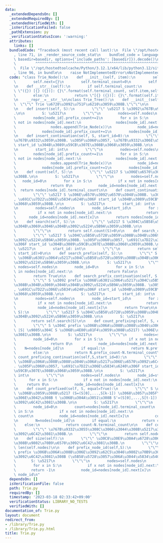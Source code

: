 ```yaml
---
data:
  _extendedDependsOn: []
  _extendedRequiredBy: []
  _extendedVerifiedWith: []
  _isVerificationFailed: false
  _pathExtension: py
  _verificationStatusIcon: ':warning:'
  attributes:
    links: []
  bundledCode: "Traceback (most recent call last):\n  File \"/opt/hostedtoolcache/Python/3.12.1/x64/lib/python3.12/site-packages/onlinejudge_verify/documentation/build.py\"\
    , line 71, in _render_source_code_stat\n    bundled_code = language.bundle(stat.path,\
    \ basedir=basedir, options={'include_paths': [basedir]}).decode()\n          \
    \         ^^^^^^^^^^^^^^^^^^^^^^^^^^^^^^^^^^^^^^^^^^^^^^^^^^^^^^^^^^^^^^^^^^^^^^^^^^^^^^^^^\n\
    \  File \"/opt/hostedtoolcache/Python/3.12.1/x64/lib/python3.12/site-packages/onlinejudge_verify/languages/python.py\"\
    , line 96, in bundle\n    raise NotImplementedError\nNotImplementedError\n"
  code: "class Trie_Node():\n    def __init__(self, item):\n        self.item=item\n\
    \        self.next={}\n        self.terminal_count=0\n        self.prefix_count=0\n\
    \n    def __str__(self):\n        if self.terminal_count:\n            return\
    \ \"({}) [{} ({})]: {}\".format(self.terminal_count, self.item,self.prefix_count,self.next)\n\
    \        else:\n            return \"[{} ({})]: {}\".format(self.item,self.prefix_count,self.next)\n\
    \n    __repr__=__str__\n\nclass Trie_Tree():\n    def __init__(self):\n      \
    \  \"\"\" Trie \u6728\u3092\u751F\u6210\u3059\u308B.\"\"\"\n\n        self.nodes=[Trie_Node(None)]\n\
    \n    def insert(self, S):\n        \"\"\" \u5217 S \u3092\u767B\u9332\u3059\u308B\
    .\n\n        S: \u5217\n        \"\"\"\n        nodes=self.nodes\n        node_id=0\n\
    \        nodes[node_id].prefix_count+=1\n        for x in S:\n            if x\
    \ not in nodes[node_id].next:\n                nodes[node_id].next[x]=len(nodes)\n\
    \                nodes.append(Trie_Node(x))\n            node_id=nodes[node_id].next[x]\n\
    \            nodes[node_id].prefix_count+=1\n        nodes[node_id].terminal_count+=1\n\
    \n    def insert_continuation(self, S, start_id=0):\n        \"\"\" \u5217 S \u3092\
    \u767B\u9332\u3059\u308B. \u305F\u3060\u3057, \u767B\u9332\u306E\u5834\u6240\u306F\
    \ start_id \u304B\u3089\u59CB\u307E\u308B\u3068\u3059\u308B.\n\n        S: \u5217\
    \n        start_id: int\n        \"\"\"\n        nodes=self.nodes\n        node_id=start_id\n\
    \        nodes[node_id].prefix_count+=1\n        for x in S:\n            if x\
    \ not in nodes[node_id].next:\n                nodes[node_id].next[x]=len(nodes)\n\
    \                nodes.append(Trie_Node(x))\n            node_id=nodes[node_id].next[x]\n\
    \            nodes[node_id].prefix_count+=1\n        nodes[node_id].terminal_count+=1\n\
    \n    def count(self, S):\n        \"\"\" \u5217 S \u306E\u6570\u3092\u6C42\u3081\
    \u308B.\n\n        S: \u5217\n        \"\"\"\n        nodes=self.nodes\n     \
    \   node_id=0\n        for x in S:\n            if x not in nodes[node_id].next:\n\
    \                return 0\n            node_id=nodes[node_id].next[x]\n      \
    \  return nodes[node_id].terminal_count\n\n    def count_continuation(self,S,start_id=0):\n\
    \        \"\"\" \u5217 S \u306E\u6570\u3092\u6570\u3048\u308B. \u305F\u3060\u3057\
    , \u691C\u7D22\u306E\u5834\u6240\u306F start_id \u304B\u3089\u59CB\u307E\u308B\
    \u3068\u3059\u308B.\n\n        S: \u5217\n        start_id: int\n        \"\"\"\
    \n        nodes=self.nodes\n        node_id=start_id\n        for x in S:\n  \
    \          if x not in nodes[node_id].next:\n                return 0\n      \
    \      node_id=nodes[node_id].next[x]\n        return nodes[node_id].terminal_count\n\
    \n    def search(self, S):\n        \"\"\" \u5217 S \u304C\u5B58\u5728\u3059\u308B\
    \u304B\u3069\u3046\u304B\u3092\u5224\u5B9A\u3059\u308B.\n\n        S: \u5217\n\
    \        \"\"\"\n        return self.count(S)>0\n\n    def search_continuation(self,S,start_id=0):\n\
    \        \"\"\" \u5217 S \u304C\u5B58\u5728\u3059\u308B\u304B\u3069\u3046\u304B\
    \u3092\u5224\u5B9A\u3059\u308B. \u305F\u3060\u3057, \u691C\u7D22\u306E\u5834\u6240\
    \u306F start_id \u304B\u3089\u59CB\u307E\u308B\u3068\u3059\u308B.\n\n        S:\
    \ \u5217\n        start_id: int\n        \"\"\"\n        return self.count_continuation(S,\
    \ start_id)>0\n\n    def search_prefix(self, S):\n        \"\"\" S \u3092 prefix\
    \ \u306B\u6301\u3064\u5217\u304C\u5B58\u5728\u3059\u308B\u304B\u3069\u3046\u304B\
    \u3092\u5224\u5B9A\u3059\u308B.\n\n        S: \u5217\n        \"\"\"\n       \
    \ nodes=self.nodes\n        node_id=0\n        for x in S:\n            if x not\
    \ in nodes[node_id].next:\n                return False\n            node_id=nodes[node_id].next[x]\n\
    \        return True\n\n    def search_prefix_continuation(self, S, start_id=0):\n\
    \        \"\"\" S \u3092 prefix \u306B\u6301\u3064\u5217\u304C\u5B58\u5728\u3059\
    \u308B\u304B\u3069\u3046\u304B\u3092\u5224\u5B9A\u3059\u308B. \u305F\u3060\u3057\
    , \u691C\u7D22\u306E\u5834\u6240\u306F start_id \u304B\u3089\u59CB\u307E\u308B\
    \u3068\u3059\u308B.\n\n        S: \u5217\n        start_id: int\n        \"\"\"\
    \n        nodes=self.nodes\n        node_id=start_id\n        for x in S:\n  \
    \          if x not in nodes[node_id].next:\n                return False\n  \
    \          node_id=nodes[node_id].next[x]\n        return True\n\n    def __contains__(self,\
    \ S):\n        \"\"\" \u5217 S \u304C\u5B58\u5728\u3059\u308B\u304B\u3069\u3046\
    \u304B\u3092\u5224\u5B9A\u3059\u308B.\n\n        S: \u5217\n        \"\"\"\n \
    \       return self.search(S)\n\n    def count_prefixing(self, S, equal=True):\n\
    \        \"\"\" S \u304C prefix \u306B\u306A\u308B\u3088\u3046\u306A\u5217 (\u524D\
    \ |S| \u9805\u304C S \u306B\u4E00\u81F4\u3059\u308B\u5217) \u306E\u6570\u3092\u6C42\
    \u3081\u308B.\n\n        S: \u5217\n        \"\"\"\n        nodes=self.nodes\n\
    \        node_id=0\n        for x in S:\n            if x not in nodes[node_id].next:\n\
    \                return 0\n            node_id=nodes[node_id].next[x]\n\n    \
    \    N=nodes[node_id]\n        if equal:\n            return N.prefix_count\n\
    \        else:\n            return N.prefix_count-N.terminal_count\n\n    def\
    \ count_prefixing_continuation(self,S,start_id=0):\n        \"\"\" S \u304C prefix\
    \ \u306B\u306A\u308B\u3088\u3046\u306A\u5217\u306E\u6570\u3092\u6C42\u3081\u308B\
    . \u305F\u3060\u3057, \u691C\u7D22\u306E\u5834\u6240\u306F start_id \u304B\u3089\
    \u59CB\u307E\u308B\u3068\u3059\u308B.\n\n        S: \u5217\n        start_id:\
    \ int\n        \"\"\"\n        nodes=self.nodes\n        node_id=start_id\n  \
    \      for x in S:\n            if x not in nodes[node_id].next:\n           \
    \     return 0\n            node_id=nodes[node_id].next[x]\n        return nodes[node_id].prefix_count\n\
    \n    def count_prefixed(self, S, equal=True):\n        \"\"\" S \u3092 prefix\
    \ \u306B\u3059\u308B\u5217 (S=(S[0],...,S[k-1]) \u3068\u3057\u305F\u3068\u304D\
    \u306E\u3042\u308B t \u306B\u304A\u3051\u308B S'=(S[0],...,S[t-1]) ) \u306E\u6570\
    \u3092\u6C42\u3081\u308B.\n\n        S: \u5217\n        \"\"\"\n        nodes=self.nodes\n\
    \        node_id=0\n        count=nodes[node_id].terminal_count\n        for x\
    \ in S:\n            if x not in nodes[node_id].next:\n                return\
    \ count\n            node_id=nodes[node_id].next[x]\n            count+=nodes[node_id].terminal_count\n\
    \n        N=nodes[node_id]\n        if equal:\n            return count\n    \
    \    else:\n            return count-N.terminal_count\n\n    def count_all(self):\n\
    \        \"\"\" \u767B\u9332\u3055\u308C\u3066\u3044\u308B\u5217\u306E\u500B\u6570\
    \u3092\u6C42\u3081\u308B.\n        \"\"\"\n        return self.nodes[0].prefix_count\n\
    \n    def size(self):\n        \"\"\" \u30C8\u30E9\u30A4\u6728\u306B\u304A\u3051\
    \u308B\u9802\u70B9\u6570\u3092\u6C42\u3081\u308B.\n        \"\"\"\n        return\
    \ len(self.nodes)\n\n    def prefix_node_id(self,S):\n        \"\"\" S \u304C\
    \ prefix \u306B\u306A\u308B\u306E\u3092\u62C5\u3046\u9802\u70B9\u306E\u756A\u53F7\
    \u3092\u6C42\u3081\u308B (\u5B58\u5728\u3057\u306A\u3044\u5834\u5408 -1)\n\n \
    \       S: \u5217\n        \"\"\"\n        nodes=self.nodes\n        node_id=0\n\
    \        for x in S:\n            if x not in nodes[node_id].next:\n         \
    \       return -1\n            node_id=nodes[node_id].next[x]\n        return\
    \ node_id\n"
  dependsOn: []
  isVerificationFile: false
  path: Trie.py
  requiredBy: []
  timestamp: '2023-03-18 02:33:42+09:00'
  verificationStatus: LIBRARY_NO_TESTS
  verifiedWith: []
documentation_of: Trie.py
layout: document
redirect_from:
- /library/Trie.py
- /library/Trie.py.html
title: Trie.py
---
```

